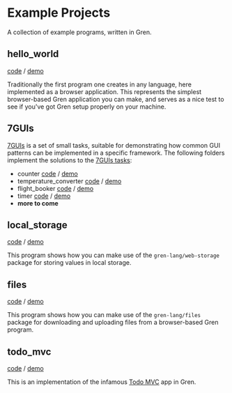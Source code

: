 # Example Projects

A collection of example programs, written in Gren.

## hello\_world

[code](https://github.com/gren-lang/example-projects/blob/main/hello_world/src/Main.gren) /
[demo](https://htmlpreview.github.io/?https://github.com/gren-lang/example-projects/blob/main/hello_world/Example.html)

Traditionally the first program one creates in any language, here implemented as a browser application. This represents the simplest browser-based Gren application you can make, and serves as a nice test to see if you've got Gren setup properly on your machine.

## 7GUIs

[7GUIs](https://eugenkiss.github.io/7guis) is a set of small tasks, suitable for demonstrating how common GUI patterns can be implemented in a specific framework. The following folders implement the solutions to the [7GUIs tasks](https://eugenkiss.github.io/7guis/tasks):

* counter
    [code](https://github.com/gren-lang/example-projects/blob/main/counter/src/Main.gren) /
    [demo](https://htmlpreview.github.io/?https://github.com/gren-lang/example-projects/blob/main/counter/Example.html)
* temperature\_converter
    [code](https://github.com/gren-lang/example-projects/blob/main/temperature_converter/src/Main.gren) /
    [demo](https://htmlpreview.github.io/?https://github.com/gren-lang/example-projects/blob/main/temperature_converter/Example.html)
* flight\_booker
    [code](https://github.com/gren-lang/example-projects/blob/main/flight_booker/src/Main.gren) /
    [demo](https://htmlpreview.github.io/?https://github.com/gren-lang/example-projects/blob/main/flight_booker/Example.html)
* timer
    [code](https://github.com/gren-lang/example-projects/blob/main/timer/src/Main.gren) /
    [demo](https://htmlpreview.github.io/?https://github.com/gren-lang/example-projects/blob/main/timer/Example.html)
* __more to come__

## local\_storage

[code](https://github.com/gren-lang/example-projects/blob/main/local_storage/src/Main.gren) /
[demo](https://htmlpreview.github.io/?https://github.com/gren-lang/example-projects/blob/main/local_storage/Example.html)

This program shows how you can make use of the `gren-lang/web-storage` package for storing values in local storage.

## files

[code](https://github.com/gren-lang/example-projects/blob/main/files/src/Main.gren) /
[demo](https://htmlpreview.github.io/?https://github.com/gren-lang/example-projects/blob/main/files/Example.html)

This program shows how you can make use of the `gren-lang/files` package for downloading and uploading files from a browser-based Gren program.

## todo\_mvc

[code](https://github.com/gren-lang/example-projects/blob/main/todo_mvc/src/Main.gren) /
[demo](https://htmlpreview.github.io/?https://github.com/gren-lang/example-projects/blob/main/todo_mvc/Example.html)

This is an implementation of the infamous [Todo MVC](https://todomvc.com) app in Gren.
